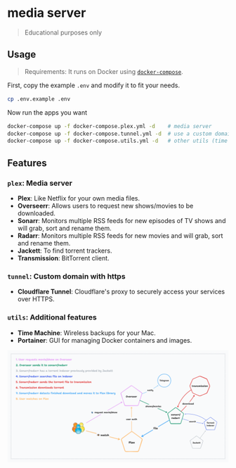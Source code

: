 # media server

> Educational purposes only

## Usage

> Requirements: It runs on Docker using [`docker-compose`](https://docs.docker.com/compose/).

First, copy the example `.env` and modify it to fit your needs.

```bash
cp .env.example .env
```

Now run the apps you want

```bash
docker-compose up -f docker-compose.plex.yml -d    # media server
docker-compose up -f docker-compose.tunnel.yml -d  # use a custom domain with a proxy
docker-compose up -f docker-compose.utils.yml -d   # other utils (time machine, portainer...)
```

## Features

### `plex`: Media server

-  **Plex**: Like Netflix for your own media files.
-  **Overseerr**: Allows users to request new shows/movies to be downloaded.
-  **Sonarr**: Monitors multiple RSS feeds for new episodes of TV shows and will grab, sort and rename them.
-  **Radarr**: Monitors multiple RSS feeds for new movies and will grab, sort and rename them.
-  **Jackett**: To find torrent trackers.
-  **Transmission**: BitTorrent client.

### `tunnel`: Custom domain with https

-  **Cloudflare Tunnel**: Cloudflare's proxy to securely access your services over HTTPS.

### `utils`: Additional features

-  **Time Machine**: Wireless backups for your Mac.
-  **Portainer**: GUI for managing Docker containers and images.

![diagram](./diagram.png)
